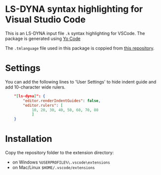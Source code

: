 # LS-DYNA syntax highlighting for Visual Studio Code
This is an LS-DYNA input file `.k` syntax highlighting for VSCode.
The package is generated using [Yo Code](https://code.visualstudio.com/docs/extensions/yocode)
 
The `.tmlanguage` file used in this package is coppied from [this repository](https://github.com/bendeaton/LS-DYNA-Sublime). 

# Settings
You can add the following lines to 'User Settings' to hide indent guide and add 10-character wide rulers.
```json
    "[ls-dyna]": {
        "editor.renderIndentGuides": false,
        "editor.rulers": [
            10, 20, 30, 40, 50, 60, 70, 80
            ]
    }
```

# Installation

Copy the repository folder to the extension directory:
* on Windows `%USERPROFILE%\.vscode\extensions`
* on Mac/Linux `$HOME/.vscode/extensions`
